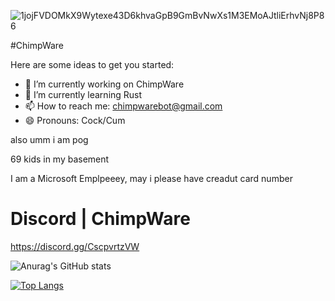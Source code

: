 ![1jojFVDOMkX9Wytexe43D6khvaGpB9GmBvNwXs1M3EMoAJtliErhvNj8P86](https://user-images.githubusercontent.com/74433811/112777301-dd801500-900f-11eb-81a6-aba3eee0b11c.png)

#ChimpWare

Here are some ideas to get you started:

- 🔭 I’m currently working on ChimpWare
- 🌱 I’m currently learning Rust
- 📫 How to reach me: chimpwarebot@gmail.com
- 😄 Pronouns: Cock/Cum

                    
also umm i am pog

69 kids in my basement

I am a Microsoft Emplpeeey, may i please have creadut card number

# Discord | ChimpWare

https://discord.gg/CscpvrtzVW

![Anurag's GitHub stats](https://github-readme-stats.vercel.app/api?username=baldspaghetti&show_icons=true&theme=radical)


[![Top Langs](https://github-readme-stats.vercel.app/api/top-langs/?username=baldspaghetti)](https://github.com/baldspaghetti/github-readme-stats)
